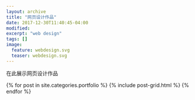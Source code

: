 ```yaml
---
layout: archive
title: "网页设计作品"
date: 2017-12-30T11:40:45-04:00
modified:
excerpt: "web design"
tags: []
image: 
  feature: webdesign.svg
  teaser: webdesign.svg
---
```


在此展示网页设计作品

<div class="tiles">
{% for post in site.categories.portfolio %}
  {% include post-grid.html %}
{% endfor %}
</div><!-- /.tiles 把所有categories 有 portfolio 的列出来-->
